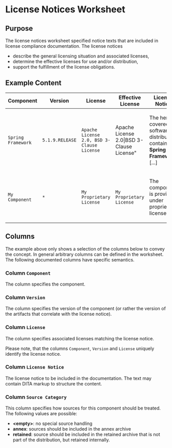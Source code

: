# License Notices Worksheet

## Purpose
The license notices worksheet specified notice texts that are included in license
compliance documentation. The license notices
* describe the general licensing situation and associated licenses,
* determine the effective licenses for use and/or distribution,
* support the fulfillment of the license obligations.

## Example Content

| Component | Version | License | Effective License | License Notice |
| --- | --- | --- | --- | --- |
| `Spring Framework` | `5.1.9.RELEASE` | `Apache License 2.0, BSD 3-Clause License` | Apache License 2.0&#124;BSD 3-Clause License" | <p>The herein covered software distribution contains <b>Spring Framework</b> [...]</p> |
| `My Component` | `*` | `My Proprietary License` | `My Proprietary License` | <p>The component is provided under proprietary license. [...]</p> |

## Columns
The example above only shows a selection of the columns below to convey the concept.
In general arbitrary columns can be defined in the worksheet. The following
documented columns have specific semantics.

### Column `Component`
The column specifies the component. 

### Column `Version`
The column specifies the version of the component (or rather the version of the artifacts that correlate with the 
license notice).

### Column `License`
The column specifies associated licenses matching the license notice.

Please note, that the columns `Component`, `Version` and `License` uniquely identify the license notice.

### Column `License Notice`
The license notice to be included in the documentation. The text may contain DITA markup to structure the 
content.
  
### Column `Source Category`
This column specifies how sources for this component should be treated. The following values are possible:
* **&lt;empty&gt;**: no special source handling
* **annex**: sources should be included in the annex archive
* **retained**: source should be included in the retained archive that is not part of the distribution, but 
  retained internally.